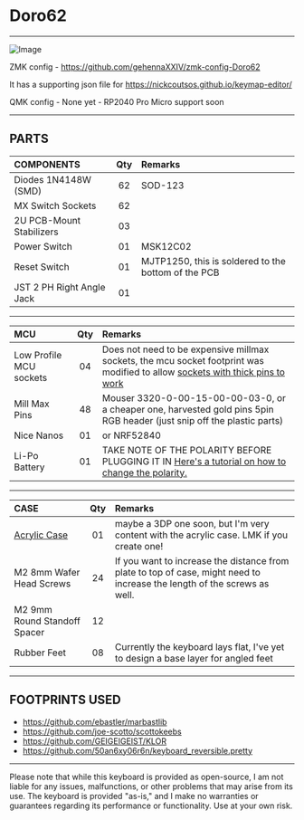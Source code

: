 # Doro62
***
![Image](/pics/build.jpg)


ZMK config - https://github.com/gehennaXXIV/zmk-config-Doro62

It has a supporting json file for https://nickcoutsos.github.io/keymap-editor/ 

QMK config - None yet - RP2040 Pro Micro support soon


***
## PARTS
| **COMPONENTS**             |  Qty  |  Remarks |
| :--------------------- 		 | :---: | :------  |
| Diodes 1N4148W (SMD)	 		 |  62   | SOD-123  |
| MX Switch Sockets				   |  62   |          |
| 2U PCB-Mount Stabilizers   |  03   |          |
| Power Switch					     |  01   | MSK12C02 |
| Reset Switch 		 			     |  01   | MJTP1250, this is soldered to the bottom of the PCB |
| JST 2 PH Right Angle Jack	 |  01   |          |
***
| **MCU**                        |  Qty  |  Remarks |
| :--------------------- 		     | :---: | :------  |
| Low Profile MCU sockets        |  04   |  Does not need to be expensive millmax sockets, the mcu socket footprint was modified to allow [sockets with thick pins to work](https://down-ph.img.susercontent.com/file/sg-11134201-7qvco-ley7fi4ef44v33)
| Mill Max Pins					         |  48   |  Mouser 3320-0-00-15-00-00-03-0, or a cheaper one, harvested gold pins 5pin RGB header (just snip off the plastic parts)
| Nice Nanos                     |  01   |  or NRF52840
| Li-Po Battery                  |  01   |  TAKE NOTE OF THE POLARITY BEFORE PLUGGING IT IN [Here's a tutorial on how to change the polarity.](https://www.youtube.com/watch?v=za-azgbZor8)

***
| **CASE**                           |  Qty  |  Remarks |
| :--------------------- 		         | :---: | :------  |
| [Acrylic Case](/Case/)             |  01   | maybe a 3DP one soon, but I'm very content with the acrylic case. LMK if you create one! |
| M2 8mm Wafer Head Screws		       |  24   | If you want to increase the distance from plate to top of case, might need to increase the length of the screws as well.
| M2 9mm Round Standoff Spacer       |  12   |          |
| Rubber Feet					               |  08   | Currently the keyboard lays flat, I've yet to design a base layer for angled feet |

***
## FOOTPRINTS USED
* https://github.com/ebastler/marbastlib
* https://github.com/joe-scotto/scottokeebs
* https://github.com/GEIGEIGEIST/KLOR
* https://github.com/50an6xy06r6n/keyboard_reversible.pretty

***
Please note that while this keyboard is provided as open-source, I am not liable for any issues, malfunctions, or other problems that may arise from its use. The keyboard is provided "as-is," and I make no warranties or guarantees regarding its performance or functionality. Use at your own risk.
